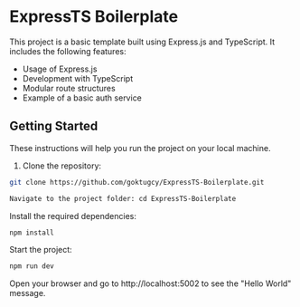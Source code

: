 # ExpressTS Boilerplate

This project is a basic template built using Express.js and TypeScript. It includes the following features:

- Usage of Express.js
- Development with TypeScript
- Modular route structures
- Example of a basic auth service

## Getting Started

These instructions will help you run the project on your local machine.

1. Clone the repository:

```bash
git clone https://github.com/goktugcy/ExpressTS-Boilerplate.git
```

```bash 
Navigate to the project folder: cd ExpressTS-Boilerplate
```

Install the required dependencies:

```bash
npm install
```

Start the project: 
```bash
npm run dev
```

Open your browser and go to http://localhost:5002 to see the "Hello World" message.
